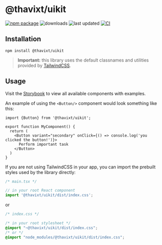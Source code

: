 # @thavixt/uikit

[![npm package](https://img.shields.io/npm/v/@thavixt/uikit)](https://www.npmjs.com/package/@thavixt/uikit)
![downloads](https://img.shields.io/npm/dm/@thavixt/uikit)
![last updated](https://img.shields.io/npm/last-update/@thavixt/uikit)
[![CI](https://github.com/thavixt/thavixt/actions/workflows/thavixt.yml/badge.svg)](https://github.com/thavixt/thavixt/actions/workflows/thavixt.yml)
 
## Installation

```shell
npm install @thavixt/uikit
```

> **Important:** this library uses the default classnames and utilities provided by [TailwindCSS](https://tailwindcss.com/).

## Usage

Visit the [Storybook](https://thavixt-uikit-storybook.komlosidev.net/) to view all available components with examples.

An example of using the `<Button/>` component would look something like this:

```tsx
import {Button} from '@thavixt/uikit';

export function MyComponent() {
  return (
    <Button variant="secondary" onClick={() => console.log('you clicked the button!')}>
      Perform important task
    </Button>
  )
}
```

If you are not using TailwindCSS in your app, you can import the prebuilt styles used by the library directly:

```ts
/* main.tsx */

// in your root React component
import '@thavixt/uikit/dist/index.css';
```

or

```css
/* index.css */

/* in your root stylesheet */
@import "~@thavixt/uikit/dist/index.css";
/* or */
@import "node_modules/@thavixt/uikit/dist/index.css";
```